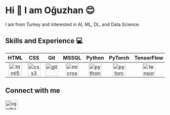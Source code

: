 # Hi 👋  I am Oğuzhan 😊
I am from Turkey and interested in AI, ML, DL, and Data Science.

## Skills and Experience 💻
| HTML | CSS  | Git  | MSSQL | Python  | PyTorch  | TensorFlow  |
| :-----: | :-: | :-: | :-----: | :-: | :-: | :-: |
| <img src='https://user-images.githubusercontent.com/54556157/90982228-7af10300-e56e-11ea-99ce-4b9d47ffc6d5.png' alt='html5' height='40'> | <img src='https://user-images.githubusercontent.com/54556157/90982232-86442e80-e56e-11ea-998f-d47bde270a93.png' alt='css3' height='40'> | <img src='https://upload.wikimedia.org/wikipedia/commons/3/3f/Git_icon.svg' alt='git' height='40'> | <img src='https://user-images.githubusercontent.com/54556157/90981664-0ec0d000-e56b-11ea-8539-028eda755d97.png' alt='microsoftsqlserver' height='40'> |  <img src='https://cdn.jsdelivr.net/npm/simple-icons@3.0.1/icons/python.svg' alt='python' height='40'> | <img src='https://cdn.jsdelivr.net/npm/simple-icons@3.0.1/icons/pytorch.svg' alt='pytorch' height='40'>  | <img src='https://cdn.jsdelivr.net/npm/simple-icons@3.0.1/icons/tensorflow.svg' alt='tensorflow' height='40'> |

## Connect with me
<a href="https://www.linkedin.com/in/o%C4%9Fuzhan-g%C3%B6k-427856201/" target="blank"><img align="center" src="https://raw.githubusercontent.com/rahuldkjain/github-profile-readme-generator/master/src/images/icons/Social/linked-in-alt.svg" alt="oguzhangok" height="30" width="40" /></a>
